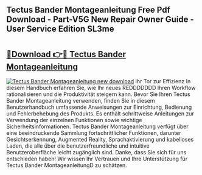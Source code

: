 ## Tectus Bander Montageanleitung Free Pdf Download - Part-V5G New Repair Owner Guide - User Service Edition SL3me

# <h2><a href="http://df7kvze.blite.top/?on=Tectus+Bander+Montageanleitung">🔗Download 👉🔴 Tectus Bander Montageanleitung</a></h2>

[![Tectus Bander Montageanleitung new download](https://i.imgur.com/lujVjoI.png)](http://df7kvze.blite.top/?on=Tectus+Bander+Montageanleitung)
Ihr Tor zur Effizienz In diesem Handbuch erfahren Sie, wie Ihr neues REDDDDDDD Ihren Workflow rationalisieren und die Produktivität steigern kann. Bevor Sie Ihren Tectus Bander Montageanleitung verwenden, finden Sie in diesem Benutzerhandbuch umfassende Anweisungen zur Einrichtung, Bedienung und Fehlerbehebung des Produkts. Es enthält schrittweise Anleitungen zur Verwendung der einzelnen Funktionen sowie wichtige Sicherheitsinformationen. Tectus Bander Montageanleitung verfügt über eine beeindruckende Sammlung fortschrittlicher Funktionen, darunter Gesichtserkennung, Augmented Reality, Sprachaktivierung und kabelloses Laden, die alle über die benutzerfreundliche und intuitive Benutzeroberfläche leicht zugänglich sind. Danke, dass Sie sich für uns entschieden haben! Wir wissen Ihr Vertrauen und Ihre Unterstützung für Tectus Bander MontageanleitungD zu schätzen.
